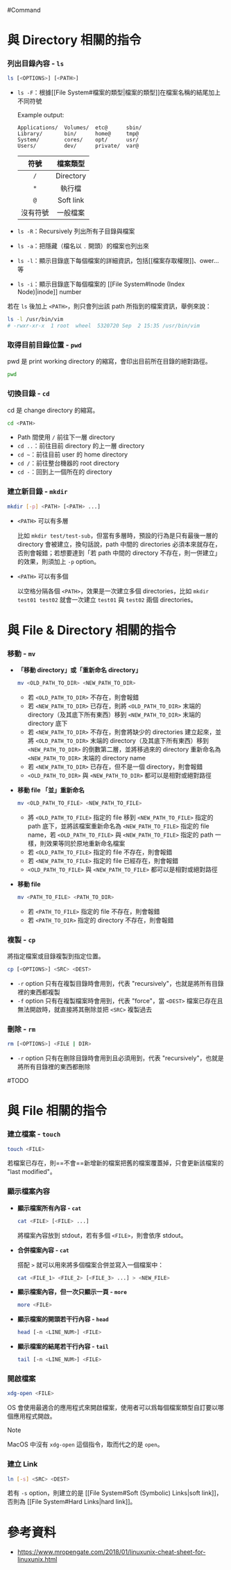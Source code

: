 #Command 

# 與 Directory 相關的指令

### 列出目錄內容 - `ls`

```sh
ls [<OPTIONS>] [<PATH>]
```

- `ls -F`：根據[[File System#檔案的類型|檔案的類型]]在檔案名稱的結尾加上不同符號

    Example output:

    ```plaintext
    Applications/  Volumes/  etc@      sbin/
    Library/       bin/      home@     tmp@
    System/        cores/    opt/      usr/
    Users/         dev/      private/  var@
    ```

    |符號|檔案類型|
    |:-:|:-:|
    |`/`|Directory|
    |`*`|執行檔|
    |`@`|Soft link|
    |沒有符號|一般檔案|

- `ls -R`：Recursively 列出所有子目錄與檔案
- `ls -a`：把隱藏（檔名以 `.` 開頭）的檔案也列出來
- `ls -l`：顯示目錄底下每個檔案的詳細資訊，包括[[檔案存取權限]]、ower… 等
- `ls -i`：顯示目錄底下每個檔案的 [[File System#Inode (Index Node)|inode]] number

若在 `ls` 後加上 `<PATH>`，則只會列出該 path 所指到的檔案資訊，舉例來說：

```bash
ls -l /usr/bin/vim
# -rwxr-xr-x  1 root  wheel  5320720 Sep  2 15:35 /usr/bin/vim
```

### 取得目前目錄位置 - `pwd`

pwd 是 print working directory 的縮寫，會印出目前所在目錄的絕對路徑。

```bash
pwd
```

### 切換目錄 - `cd`

cd 是 change directory 的縮寫。

```sh
cd <PATH>
```

- Path 間使用 `/` 前往下一層 directory
- `cd ..`：前往目前 directory 的上一層 directory
- `cd ~`：前往目前 user 的 home directory
- `cd /`：前往整台機器的 root directory
- `cd -`：回到上一個所在的 directory

### 建立新目錄 - `mkdir`

```sh
mkdir [-p] <PATH> [<PATH> ...]
```

- `<PATH>` 可以有多層

    比如 `mkdir test/test-sub`，但當有多層時，預設的行為是只有最後一層的 directory 會被建立，換句話說，path 中間的 directories 必須本來就存在，否則會報錯；若想要達到「若 path 中間的 directory 不存在，則一併建立」的效果，則須加上 `-p` option。

- `<PATH>` 可以有多個

    以空格分隔各個 `<PATH>`，效果是一次建立多個 directories，比如 `mkdir test01 test02` 就會一次建立 `test01` 與 `test02` 兩個 directories。

# 與 File & Directory 相關的指令

### 移動 - `mv`

- **「移動 directory」或「重新命名 directory」**

    ```sh
    mv <OLD_PATH_TO_DIR> <NEW_PATH_TO_DIR>
    ```

    - 若 `<OLD_PATH_TO_DIR>` 不存在，則會報錯
    - 若 `<NEW_PATH_TO_DIR>` 已存在，則將 `<OLD_PATH_TO_DIR>` 末端的 directory（及其底下所有東西）移到 `<NEW_PATH_TO_DIR>` 末端的 directory 底下
    - 若 `<NEW_PATH_TO_DIR>` 不存在，則會將缺少的 directories 建立起來，並將 `<OLD_PATH_TO_DIR>` 末端的 directory（及其底下所有東西）移到 `<NEW_PATH_TO_DIR>` 的倒數第二層，並將移過來的 directory 重新命名為`<NEW_PATH_TO_DIR>` 末端的 directory name
    - 若 `<NEW_PATH_TO_DIR>` 已存在，但不是一個 directory，則會報錯
    - `<OLD_PATH_TO_DIR>` 與 `<NEW_PATH_TO_DIR>` 都可以是相對或絕對路徑

- **移動 file 「並」重新命名**

    ```sh
    mv <OLD_PATH_TO_FILE> <NEW_PATH_TO_FILE>
    ```

    - 將 `<OLD_PATH_TO_FILE>` 指定的 file 移到 `<NEW_PATH_TO_FILE>` 指定的 path 底下，並將該檔案重新命名為 `<NEW_PATH_TO_FILE>` 指定的 file name，若 `<OLD_PATH_TO_FILE>` 與 `<NEW_PATH_TO_FILE>` 指定的 path 一樣，則效果等同於原地重新命名檔案
    - 若 `<OLD_PATH_TO_FILE>` 指定的 file 不存在，則會報錯
    - 若 `<NEW_PATH_TO_FILE>` 指定的 file 已經存在，則會報錯
    - `<OLD_PATH_TO_FILE>` 與 `<NEW_PATH_TO_FILE>` 都可以是相對或絕對路徑

- **移動 file**

    ```sh
    mv <PATH_TO_FILE> <PATH_TO_DIR>
    ```

    - 若 `<PATH_TO_FILE>` 指定的 file 不存在，則會報錯
    - 若 `<PATH_TO_DIR>` 指定的 directory 不存在，則會報錯

### 複製 - `cp`

將指定檔案或目錄複製到指定位置。

```sh
cp [<OPTIONS>] <SRC> <DEST>
```

- `-r` option 只有在複製目錄時會用到，代表 "recursively"，也就是將所有目錄裡的東西都複製
- `-f` option 只有在複製檔案時會用到，代表 "force"，當 `<DEST>` 檔案已存在且無法開啟時，就直接將其刪除並把 `<SRC>` 複製過去

### 刪除 - `rm`

```sh
rm [<OPTIONS>] <FILE | DIR>
```

- `-r` option 只有在刪除目錄時會用到且必須用到，代表 "recursively"，也就是將所有目錄裡的東西都刪除

#TODO 

# 與 File 相關的指令

### 建立檔案 - `touch`

```sh
touch <FILE>
```

若檔案已存在，則==不會==新增新的檔案把舊的檔案覆蓋掉，只會更新該檔案的 "last modified"。

### 顯示檔案內容

- **顯示檔案所有內容 - `cat`**

    ```sh
    cat <FILE> [<FILE> ...]
    ```

    將檔案內容放到 stdout，若有多個 `<FILE>`，則會依序 stdout。

- **合併檔案內容 - `cat`**

    搭配 `>` 就可以用來將多個檔案合併並寫入一個檔案中：

    ```sh
    cat <FILE_1> <FILE_2> [<FILE_3> ...] > <NEW_FILE>
    ```

- **顯示檔案內容，但一次只顯示一頁 - `more`**

    ```sh
    more <FILE>
    ```

- **顯示檔案的開頭若干行內容 - `head`**

    ```sh
    head [-n <LINE_NUM>] <FILE>
    ```

- **顯示檔案的結尾若干行內容 - `tail`**

    ```sh
    tail [-n <LINE_NUM>] <FILE>
    ```

### 開啟檔案

```sh
xdg-open <FILE>
```

OS 會使用最適合的應用程式來開啟檔案，使用者可以爲每個檔案類型自訂要以哪個應用程式開啟。

>[!Note]
>MacOS 中沒有 `xdg-open` 這個指令，取而代之的是 `open`。

### 建立 Link

```sh
ln [-s] <SRC> <DEST>
```

若有 `-s` option，則建立的是 [[File System#Soft (Symbolic) Links|soft link]]，否則為 [[File System#Hard Links|hard link]]。

# 參考資料

- <https://www.mropengate.com/2018/01/linuxunix-cheat-sheet-for-linuxunix.html>
